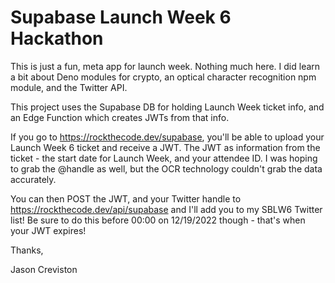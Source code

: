 # Supabase Launch Week 6 Hackathon

This is just a fun, meta app for launch week. Nothing much here. I did learn a bit about Deno modules for crypto, an optical character recognition npm module, and the Twitter API.

This project uses the Supabase DB for holding Launch Week ticket info, and an Edge Function which creates JWTs from that info.

If you go to https://rockthecode.dev/supabase, you'll be able to upload your Launch Week 6 ticket and receive a JWT. The JWT as information from the ticket - the start date for Launch Week, and your attendee ID. I was hoping to grab the @handle as well, but the OCR technology couldn't grab the data accurately.

You can then POST the JWT, and your Twitter handle to https://rockthecode.dev/api/supabase and I'll add you to my SBLW6 Twitter list! Be sure to do this before 00:00 on 12/19/2022 though - that's when your JWT expires!


Thanks,

Jason Creviston